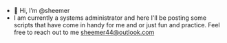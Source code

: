 - 👋 Hi, I’m @sheemer
- I am currently a systems administrator and here I'll be posting some scripts that have come in handy for me and or just fun and practice.
Feel free to reach out to me sheemer44@outlook.com



<!---
sheemer/sheemer is a ✨ special ✨ repository because its `README.md` (this file) appears on your GitHub profile.
You can click the Preview link to take a look at your changes.
--->
